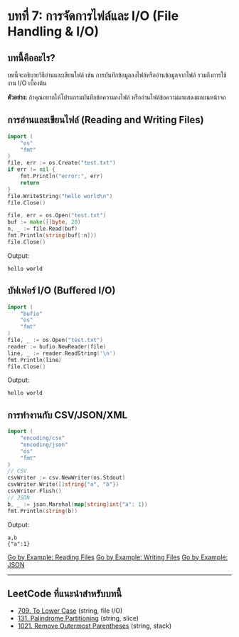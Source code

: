 # บทที่ 7: การจัดการไฟล์และ I/O (File Handling & I/O)

## บทนี้คืออะไร?
บทนี้จะอธิบายวิธีอ่านและเขียนไฟล์ เช่น การบันทึกข้อมูลลงไฟล์หรืออ่านข้อมูลจากไฟล์ รวมถึงการใช้งาน I/O เบื้องต้น

**ตัวอย่าง:**
ถ้าคุณอยากให้โปรแกรมบันทึกข้อความลงไฟล์ หรืออ่านไฟล์ข้อความมาแสดงผลบนหน้าจอ


## การอ่านและเขียนไฟล์ (Reading and Writing Files)
```go
import (
    "os"
    "fmt"
)
file, err := os.Create("test.txt")
if err != nil {
    fmt.Println("error:", err)
    return
}
file.WriteString("hello world\n")
file.Close()

file, err = os.Open("test.txt")
buf := make([]byte, 20)
n, _ := file.Read(buf)
fmt.Println(string(buf[:n]))
file.Close()
```
Output:
```
hello world
```


## บัฟเฟอร์ I/O (Buffered I/O)
```go
import (
    "bufio"
    "os"
    "fmt"
)
file, _ := os.Open("test.txt")
reader := bufio.NewReader(file)
line, _ := reader.ReadString('\n')
fmt.Println(line)
file.Close()
```
Output:
```
hello world
```


## การทำงานกับ CSV/JSON/XML
```go
import (
    "encoding/csv"
    "encoding/json"
    "os"
    "fmt"
)
// CSV
csvWriter := csv.NewWriter(os.Stdout)
csvWriter.Write([]string{"a", "b"})
csvWriter.Flush()
// JSON
b, _ := json.Marshal(map[string]int{"a": 1})
fmt.Println(string(b))
```
Output:
```
a,b
{"a":1}
```


[Go by Example: Reading Files](https://gobyexample.com/reading-files)
[Go by Example: Writing Files](https://gobyexample.com/writing-files)
[Go by Example: JSON](https://gobyexample.com/json)

---

## LeetCode ที่แนะนำสำหรับบทนี้
- [709. To Lower Case](https://leetcode.com/problems/to-lower-case/) (string, file I/O)
- [131. Palindrome Partitioning](https://leetcode.com/problems/palindrome-partitioning/) (string, slice)
- [1021. Remove Outermost Parentheses](https://leetcode.com/problems/remove-outermost-parentheses/) (string, stack)

